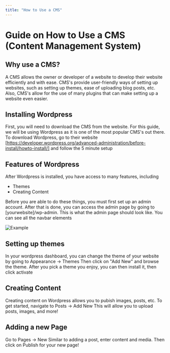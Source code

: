 ```yaml
---
title: "How to Use a CMS"
---
```


# Guide on How to Use a CMS (Content Management System)

## Why use a CMS?
A CMS allows the owner or developer of a website to develop their website efficiently and with ease. CMS's provide user-friendly ways of setting up websites, such as setting up themes, ease of uploading blog posts, etc. Also, CMS's allow for the use of many plugins that can make setting up a website even easier.

## Installing Wordpress
First, you will need to download the CMS from the website. For this guide, we will be using Wordpress as it is one of the most popular CMS's out there. To download Wordpress, go to their website [https://developer.wordpress.org/advanced-administration/before-install/howto-install/] and follow the 5 minute setup


## Features of Wordpress
After Wordpress is installed, you have access to many features, including
  * Themes
  * Creating Content

Before you are able to do these things, you must first set up an admin account. After that is done, you can access the admin page by going to [yourwebsite]/wp-admin. This is what the admin page should look like. You can see all the navbar elements

![Example](/img/example.jpg)


## Setting up themes
In your wordpress dashboard, you can change the theme of your website by going to
    Appearance -> Themes
Then click on "Add New" and browse the theme.
After you pick a theme you enjoy, you can then install it, then click activate

## Creating Content
Creating content on Wordpress allows you to pubish images, posts, etc.
To get started, navigate to 
    Posts -> Add New
This will allow you to upload posts, images, and more!

## Adding a new Page
Go to Pages -> New
Similar to adding a post, enter content and media.
Then click on Publish for your new page!